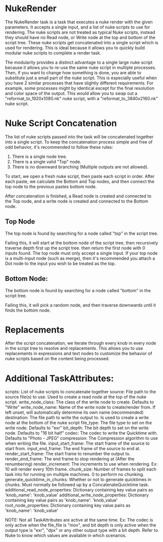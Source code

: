 # NukeRender

The NukeRender task is a task that executes a nuke render with the given parameters. It accepts a single input, and a list of nuke scripts to use for rendering. The nuke scripts are not treated as typical Nuke scripts, instead they should have no Read node, or Write node at the top and bottom of the script tree. These nuke scripts get concatenated into a single script which is used for rendering. This is ideal because it allows you to quickly build modular nuke scripts to complete a render task.

The modularity provides a distinct advantage to a single large nuke script because it allows you to re-use the same nuke script in multiple processes. Then, if you want to change how something is done, you are able to substitute just a small part of the nuke script. 
This is especially useful when you have 2 similar processes that have slightly different requirements. For example, some processes might by identical except for the final resolution and color space of the output. This would allow you to swap out a "reformat_to_1920x1080.nk" nuke script, with a "reformat_to_3840x2160.nk" nuke script. 


# Nuke Script Concatenation

The list of nuke scripts passed into the task will be concatenated together into a single script. To keep the concatenation process simple and free of odd behavior, it's recommended to follow these rules:
1. There is a single node tree.
2. There is a single valid "Top" node.
3. There is no downward branching (Multiple outputs are not allowed).

To start, we open a fresh nuke script, then paste each script in order. After each paste, we calculate the Bottom and Top nodes, and then connect the top node to the previous pastes bottom node.

After concatenation is finished, a Read node is created and connected to the Top node, and a write node is created and connected to the Bottom node.

## Top Node

The top node is found by searching for a node called "top" in the script tree.

Failing this, it will start at the bottom node of the script tree, then recursively traverse depth first up the script tree. then return the first node with 0 inputs found. 
The top node must only accept a single input. If your top node is a multi-input node (such as merge), then it's recommended you attach a Dot node to the input you wish to be treated as the top.

## Bottom Node:

The bottom node is found by searching for a node called "bottom" in the script tree.

Failing this, it will pick a random node, and then traverse downwards until it finds the bottom node.

# Replacements

After the script concatenation, we iterate through every knob in every node in the script tree to resolve and replacements. This allows you to use replacements in expressions and text nodes to customize the behavior of nuke scripts based on the content being processed.


# Additional TaskAttributes:

scripts: List of nuke scripts to concatenate together
source: File path to the source file(s) to use. Used to create a read node at the top of the nuke script.
write_node_class: The class of the write node to create. Defaults to "Write"
write_node_name: Name of the write node to create/render from. If left unset, will automatically determine its own name (recommended)
destination: The file path to write the output to. Is used to create a write node at the bottom of the nuke script
file_type: The file type to set on the write node. Defaults to "exr"
bit_depth: The bit depth to set on the write node. Defaults to "16 bit half"
codec: The codec to write the Quicktime with. Defaults to "Photo - JPEG"
compression: The Compression algorithm to use when writing the file.
input_start_frame: The start frame of the source to start from.
input_end_frame: The end frame of the source to end at. 
render_start_frame: The start frame to renumber the output to. 
render_end_frame: The end frame to stop rendering at (After the renumbering)
render_increment: The increments to use when rendering. Ex: 10 will render every 10th frame.
chunk_size: Number of frames to split each task into for running on multiple machines. 0 to perform no chunking.
generate_quicktime_in_chunks: Whether or not to generate quicktimes in chunks. Must normally be followed up by a ConcatenateQuicktime task.
additional_read_node_properties: Dictionary containing key value pairs as 'knob_name': 'knob_value'
additional_write_node_properties: Dictionary containing key value pairs as 'knob_name': 'knob_value'
root_node_properties: Dictionary containing key value pairs as 'knob_name': 'knob_value'

NOTE: Not all TaskAttributes are active at the same time. Ex: The codec is only active when the file_file is "mov", and bit depth is only active when the output type is "exr", "dpx" or any other output type with a bit depth. Refer to Nuke to know which values are available in which scenarios. 